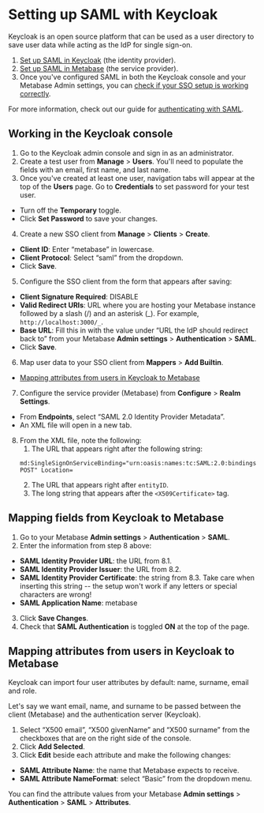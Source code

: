 # Setting up SAML with Keycloak

Keycloak is an open source platform that can be used as a user directory to save user data while acting as the IdP for single sign-on.

1. [Set up SAML in Keycloak](#working-in-the-keycloak-console) (the identity provider).
2. [Set up SAML in Metabase](../enterprise-guide/authenticating-with-saml.html) (the service provider).
3. Once you've configured SAML in both the Keycloak console and your Metabase Admin settings, you can [check if your SSO setup is working correctly](../administration-guide/10-single-sign-on.html#checking-if-sso-is-working-correctly).

For more information, check out our guide for [authenticating with SAML](authenticating-with-saml.html).

## Working in the Keycloak console

1. Go to the Keycloak admin console and sign in as an administrator.
2. Create a test user from **Manage** > **Users**. You'll need to populate the fields with an email, first name, and last name.
3. Once you've created at least one user, navigation tabs will appear at the top of the **Users** page. Go to **Credentials** to set password for your test user.

- Turn off the **Temporary** toggle.
- Click **Set Password** to save your changes.

4. Create a new SSO client from **Manage** > **Clients** > **Create**.

- **Client ID**: Enter “metabase” in lowercase.
- **Client Protocol**: Select “saml” from the dropdown.
- Click **Save**.

5. Configure the SSO client from the form that appears after saving:

- **Client Signature Required**: DISABLE
- **Valid Redirect URIs**: URL where you are hosting your Metabase instance followed by
  a slash (/) and an asterisk (_). For example, `http://localhost:3000/_`.
- **Base URL**: Fill this in with the value under “URL the IdP should redirect back to” from your Metabase **Admin settings** > **Authentication** > **SAML**.
- Click **Save**.

6. Map user data to your SSO client from **Mappers** > **Add Builtin**.

- [Mapping attributes from users in Keycloak to Metabase](#mapping-attributes-from-users-in-keycloak-to-metabase)

7. Configure the service provider (Metabase) from **Configure** > **Realm Settings**.

- From **Endpoints**, select “SAML 2.0 Identity Provider Metadata”.
- An XML file will open in a new tab.

8. From the XML file, note the following:
   1. The URL that appears right after the following string:
   ```
   md:SingleSignOnServiceBinding="urn:oasis:names:tc:SAML:2.0:bindings:HTTP-POST" Location=
   ```
   2. The URL that appears right after `entityID`.
   3. The long string that appears after the `<X509Certificate>` tag.

## Mapping fields from Keycloak to Metabase

1. Go to your Metabase **Admin settings** > **Authentication** > **SAML**.
2. Enter the information from step 8 above:

- **SAML Identity Provider URL**: the URL from 8.1.
- **SAML Identity Provider Issuer**: the URL from 8.2.
- **SAML Identity Provider Certificate**: the string from 8.3. Take care when inserting this string -- the setup won't work if any letters or special characters are wrong!
- **SAML Application Name**: metabase

3. Click **Save Changes**.
4. Check that **SAML Authentication** is toggled **ON** at the top of the page.

## Mapping attributes from users in Keycloak to Metabase

Keycloak can import four user attributes by default: name, surname, email and role.

Let's say we want email, name, and surname to be passed between the client (Metabase) and the authentication server (Keycloak).

1. Select “X500 email”, “X500 givenName” and “X500 surname” from the checkboxes that are on the right side of the console.
2. Click **Add Selected**.
3. Click **Edit** beside each attribute and make the following changes:

- **SAML Attribute Name**: the name that Metabase expects to receive.
- **SAML Attribute NameFormat**: select “Basic” from the dropdown menu.

You can find the attribute values from your Metabase **Admin settings** > **Authentication** > **SAML** > **Attributes**.
